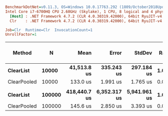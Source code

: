 ``` ini

BenchmarkDotNet=v0.11.3, OS=Windows 10.0.17763.292 (1809/October2018Update/Redstone5)
Intel Core i7-6700HQ CPU 2.60GHz (Skylake), 1 CPU, 8 logical and 4 physical cores
  [Host] : .NET Framework 4.7.2 (CLR 4.0.30319.42000), 64bit RyuJIT-v4.7.3324.0
  Clr    : .NET Framework 4.7.2 (CLR 4.0.30319.42000), 64bit RyuJIT-v4.7.3324.0

Job=Clr  Runtime=Clr  InvocationCount=1  
UnrollFactor=1  

```
|      Method |      N |         Mean |        Error |       StdDev | Ratio | Gen 0/1k Op | Gen 1/1k Op | Gen 2/1k Op | Allocated Memory/Op |
|------------ |------- |-------------:|-------------:|-------------:|------:|------------:|------------:|------------:|--------------------:|
|   **ClearList** |  **10000** |  **41,513.8 us** |   **335.243 us** |   **297.184 us** | **1.000** |           **-** |           **-** |           **-** |                   **-** |
| ClearPooled |  10000 |     133.0 us |     1.991 us |     1.765 us | 0.003 |           - |           - |           - |                   - |
|             |        |              |              |              |       |             |             |             |                     |
|   **ClearList** | **100000** | **418,440.7 us** | **6,352.317 us** | **5,941.961 us** | **1.000** |           **-** |           **-** |           **-** |                   **-** |
| ClearPooled | 100000 |     145.6 us |     2.850 us |     3.393 us | 0.000 |           - |           - |           - |                   - |
